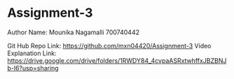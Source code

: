 # Assignment-3

Author Name: Mounika Nagamalli 700740442

Git Hub Repo Link: https://github.com/mxn04420/Assignment-3 
Video Explanation Link: https://drive.google.com/drive/folders/1RWDY84_4cvpaASRxtwhffxJBZBNJb-l6?usp=sharing
